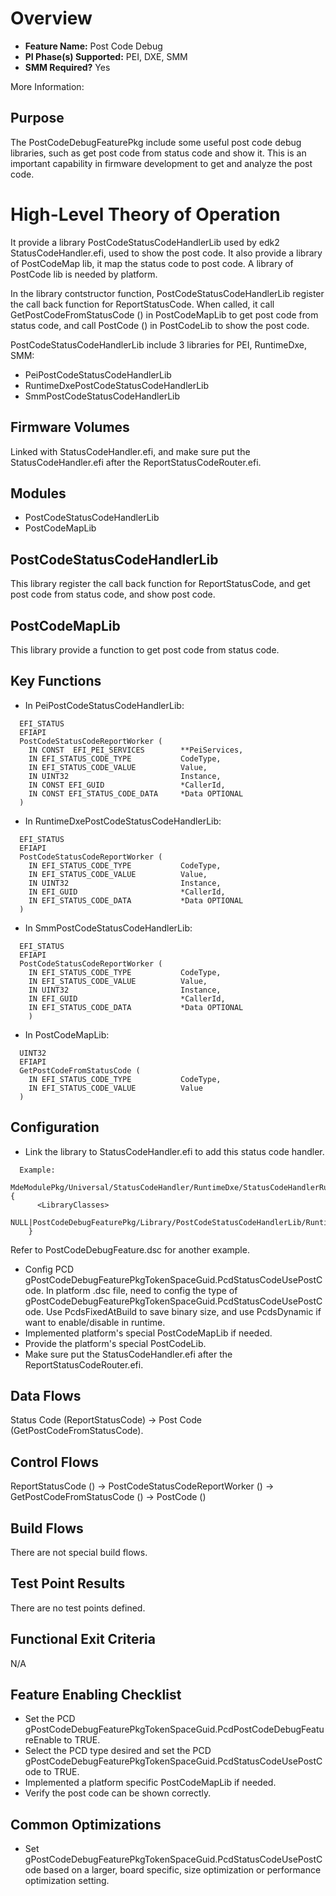 # Overview
* **Feature Name:** Post Code Debug
* **PI Phase(s) Supported:** PEI, DXE, SMM
* **SMM Required?** Yes

More Information:

## Purpose
The PostCodeDebugFeaturePkg include some useful post code debug libraries, such as get post code from status code and show it.
This is an important capability in firmware development to get and analyze the post code.


# High-Level Theory of Operation
It provide a library PostCodeStatusCodeHandlerLib used by edk2 StatusCodeHandler.efi, used to show the post code.
It also provide a library of PostCodeMap lib, it map the status code to post code.
A library of PostCode lib is needed by platform.

In the library contstructor function, PostCodeStatusCodeHandlerLib register the call back function for ReportStatusCode.
When called, it call GetPostCodeFromStatusCode () in PostCodeMapLib to get post code from status code, and call PostCode () in PostCodeLib to show the post code.

PostCodeStatusCodeHandlerLib include 3 libraries for PEI, RuntimeDxe, SMM:
* PeiPostCodeStatusCodeHandlerLib
* RuntimeDxePostCodeStatusCodeHandlerLib
* SmmPostCodeStatusCodeHandlerLib

## Firmware Volumes
Linked with StatusCodeHandler.efi, and make sure put the StatusCodeHandler.efi after the ReportStatusCodeRouter.efi.

## Modules
* PostCodeStatusCodeHandlerLib
* PostCodeMapLib

## PostCodeStatusCodeHandlerLib
This library register the call back function for ReportStatusCode, and get post code from status code, and show post code.

## PostCodeMapLib
This library provide a function to get post code from status code.

## Key Functions
* In PeiPostCodeStatusCodeHandlerLib:
```
  EFI_STATUS
  EFIAPI
  PostCodeStatusCodeReportWorker (
    IN CONST  EFI_PEI_SERVICES        **PeiServices,
    IN EFI_STATUS_CODE_TYPE           CodeType,
    IN EFI_STATUS_CODE_VALUE          Value,
    IN UINT32                         Instance,
    IN CONST EFI_GUID                 *CallerId,
    IN CONST EFI_STATUS_CODE_DATA     *Data OPTIONAL
  )
```

* In RuntimeDxePostCodeStatusCodeHandlerLib:
```
  EFI_STATUS
  EFIAPI
  PostCodeStatusCodeReportWorker (
    IN EFI_STATUS_CODE_TYPE           CodeType,
    IN EFI_STATUS_CODE_VALUE          Value,
    IN UINT32                         Instance,
    IN EFI_GUID                       *CallerId,
    IN EFI_STATUS_CODE_DATA           *Data OPTIONAL
  )
```

* In SmmPostCodeStatusCodeHandlerLib:
```
  EFI_STATUS
  EFIAPI
  PostCodeStatusCodeReportWorker (
    IN EFI_STATUS_CODE_TYPE           CodeType,
    IN EFI_STATUS_CODE_VALUE          Value,
    IN UINT32                         Instance,
    IN EFI_GUID                       *CallerId,
    IN EFI_STATUS_CODE_DATA           *Data OPTIONAL
    )
```

* In PostCodeMapLib:
```
  UINT32
  EFIAPI
  GetPostCodeFromStatusCode (
    IN EFI_STATUS_CODE_TYPE           CodeType,
    IN EFI_STATUS_CODE_VALUE          Value
  )
```

## Configuration
* Link the library to StatusCodeHandler.efi to add this status code handler.
```
  Example:
    MdeModulePkg/Universal/StatusCodeHandler/RuntimeDxe/StatusCodeHandlerRuntimeDxe.inf {
      <LibraryClasses>
        NULL|PostCodeDebugFeaturePkg/Library/PostCodeStatusCodeHandlerLib/RuntimeDxePostCodeStatusCodeHandlerLib.inf
    }
```
  Refer to PostCodeDebugFeature.dsc for another example.
* Config PCD gPostCodeDebugFeaturePkgTokenSpaceGuid.PcdStatusCodeUsePostCode.
  In platform .dsc file, need to config the type of gPostCodeDebugFeaturePkgTokenSpaceGuid.PcdStatusCodeUsePostCode.
  Use PcdsFixedAtBuild to save binary size, and use PcdsDynamic if want to enable/disable in runtime.
* Implemented platform's special PostCodeMapLib if needed.
* Provide the platform's special PostCodeLib.
* Make sure put the StatusCodeHandler.efi after the ReportStatusCodeRouter.efi.

## Data Flows
Status Code (ReportStatusCode) -> Post Code (GetPostCodeFromStatusCode).

## Control Flows
ReportStatusCode () -> PostCodeStatusCodeReportWorker () -> GetPostCodeFromStatusCode () -> PostCode ()

## Build Flows
There are not special build flows.

## Test Point Results
There are no test points defined.

## Functional Exit Criteria
N/A

## Feature Enabling Checklist
* Set the PCD gPostCodeDebugFeaturePkgTokenSpaceGuid.PcdPostCodeDebugFeatureEnable to TRUE.
* Select the PCD type desired and set the PCD gPostCodeDebugFeaturePkgTokenSpaceGuid.PcdStatusCodeUsePostCode to TRUE.
* Implemented a platform specific PostCodeMapLib if needed.
* Verify the post code can be shown correctly.

## Common Optimizations
* Set gPostCodeDebugFeaturePkgTokenSpaceGuid.PcdStatusCodeUsePostCode based on a larger, board specific, size
  optimization or performance optimization setting.
